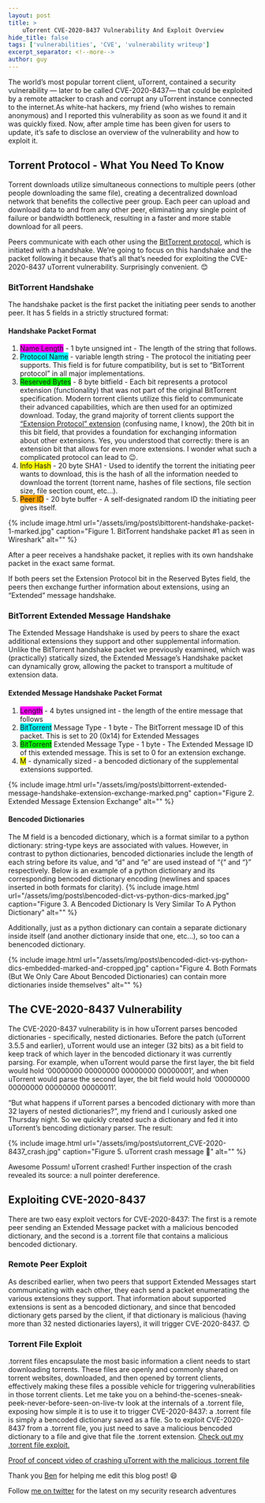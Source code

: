 ```yaml
---
layout: post
title: >
    uTorrent CVE-2020-8437 Vulnerability And Exploit Overview
hide_title: false
tags: ['vulnerabilities', 'CVE', 'vulnerability writeup']
excerpt_separator: <!--more-->
author: guy
---
```

The world’s most popular torrent client, uTorrent, contained a security vulnerability — later to be called CVE\-2020\-8437— that could be exploited by a remote attacker to crash and corrupt any uTorrent instance connected to the internet.<!--more-->As white\-hat hackers, my friend \(who wishes to remain anonymous\) and I reported this vulnerability as soon as we found it and it was quickly fixed. Now, after ample time has been given for users to update, it’s safe to disclose an overview of the vulnerability and how to exploit it. 

## Torrent Protocol \- What You Need To Know
Torrent downloads utilize simultaneous connections to multiple peers \(other people downloading the same file\), creating a decentralized download network that benefits the collective peer group. Each peer can upload and download data to and from any other peer, eliminating any single point of failure or bandwidth bottleneck, resulting in a faster and more stable download for all peers.

Peers communicate with each other using the [BitTorrent protocol](https://wiki.theory.org/index.php/BitTorrentSpecification), which is initiated with a handshake. We’re going to focus on this handshake and the packet following it because that’s all that’s needed for exploiting the CVE\-2020\-8437 uTorrent vulnerability. Surprisingly convenient. 😊
### BitTorrent Handshake 
The handshake packet is the first packet the initiating peer sends to another peer. It has 5 fields in a strictly structured format:
#### Handshake Packet Format
1. <span style="background-color: #ff00fe;">Name Length</span> \- 1 byte unsigned int \- The length of the string that follows.
2. <span style="background-color: #01ffff;">Protocol Name</span> \- variable length string \- The protocol the initiating peer supports. This field is for future compatibility, but is set to “BitTorrent protocol” in all major implementations.
3. <span style="background-color: #04ff00;">Reserved Bytes</span> \- 8 byte bitfield \- Each bit represents a protocol extension \(functionality\) that was not part of the original BitTorrent specification. Modern torrent clients utilize this field to communicate their advanced capabilities, which are then used for an optimized download. Today, the grand majority of torrent clients support the [“Extension Protocol” extension](https://www.bittorrent.org/beps/bep_0010.html) \(confusing name, I know\), the 20th bit in this bit field, that provides a foundation for exchanging information about other extensions. Yes, you understood that correctly: there is an extension bit that allows for even more extensions. I wonder what such a complicated protocol can lead to 😉.
4. <span style="background-color: #fcff01;">Info Hash</span> \- 20 byte SHA1 \- Used to identify the torrent the initiating peer wants to download, this is the hash of all the information needed to download the torrent \(torrent name, hashes of file sections, file section size, file section count, etc…\).
5. <span style="background-color: #ffa400;">Peer ID</span> \- 20 byte buffer \- A self\-designated random ID the initiating peer gives itself.


{% include image.html url="/assets/img/posts\bittorent-handshake-packet-1-marked.jpg" caption="Figure 1. BitTorrent handshake packet \#1 as seen in Wireshark" alt="" %}

After a peer receives a handshake packet, it replies with its own handshake packet in the exact same format.

If both peers set the Extension Protocol bit in the Reserved Bytes field, the peers then exchange further information about extensions, using an “Extended” message handshake.
### BitTorrent Extended Message Handshake
The Extended Message Handshake is used by peers to share the exact additional extensions they support and other supplemental information. Unlike the BitTorrent handshake packet we previously examined, which was \(practically\) statically sized, the Extended Message’s Handshake packet can dynamically grow, allowing the packet to transport a multitude of extension data.
#### Extended Message Handshake Packet Format
1. <span style="background-color: #ff00fe;">Length</span> \- 4 bytes unsigned int \- the length of the entire message that follows
2. <span style="background-color: #01ffff;">BitTorrent</span> Message Type \- 1 byte \- The BitTorrent message ID of this packet. This is set to 20 \(0x14\) for Extended Messages
3. <span style="background-color: #04ff00;">BitTorrent</span> Extended Message Type \- 1 byte \- The Extended Message ID of this extended message. This is set to 0 for an extension exchange.
4. <span style="background-color: #fcff01;">M</span> \- dynamically sized \- a bencoded dictionary of the supplemental extensions supported.



{% include image.html url="/assets/img/posts\bittorrent-extended-message-handshake-extension-exchange-marked.png" caption="Figure 2. Extended Message Extension Exchange" alt="" %}

#### Bencoded Dictionaries
The M field is a bencoded dictionary, which is a format similar to a python dictionary: string\-type keys are associated with values. However, in contrast to python dictionaries, bencoded dictionaries include the length of each string before its value, and “d” and “e” are used instead of “\{“ and “\}” respectively. Below is an example of a python dictionary and its corresponding bencoded dictionary encoding \(newlines and spaces inserted in both formats for clarity\).
{% include image.html url="/assets/img/posts\bencoded-dict-vs-python-dics-marked.jpg" caption="Figure 3. A Bencoded Dictionary Is Very Similar To A Python Dictionary" alt="" %}

Additionally, just as a python dictionary can contain a separate dictionary inside itself \(and another dictionary inside that one, etc...\), so too can a benencoded dictionary.

{% include image.html url="/assets/img/posts\bencoded-dict-vs-python-dics-embedded-marked-and-cropped.jpg" caption="Figure 4. Both Formats \(But We Only Care About Bencoded Dictionaries\) can contain more dictionaries inside themselves" alt="" %}

## The CVE\-2020\-8437 Vulnerability
The CVE\-2020\-8437 vulnerability is in how uTorrent parses bencoded dictionaries \- specifically, nested dictionaries. Before the patch \(uTorrent 3.5.5 and earlier\), uTorrent would use an integer \(32 bits\) as a bit field to keep track of which layer in the bencoded dictionary it was currently parsing. For example, when uTorrent would parse the first layer, the bit field would hold ‘00000000 00000000 00000000 00000001’, and when uTorrent would parse the second layer, the bit field would hold ‘00000000 00000000 00000000 00000011’.

“But what happens if uTorrent parses a bencoded dictionary with more than 32 layers of nested dictionaries?”, my friend and I curiously asked one Thursday night. So we quickly created such a dictionary and fed it into uTorrent’s bencoding dictionary parser. The result: 

{% include image.html url="/assets/img/posts\utorrent_CVE-2020-8437_crash.jpg" caption="Figure 5. uTorrent crash message 🥳" alt="" %}

Awesome Possum\! uTorrent crashed\! Further inspection of the crash revealed its source: a null pointer dereference.
## Exploiting CVE\-2020\-8437
There are two easy exploit vectors for CVE\-2020\-8437: The first is a remote peer sending an Extended Message packet with a malicious bencoded dictionary, and the second is a .torrent file that contains a malicious bencoded dictionary.
### Remote Peer Exploit
As described earlier, when two peers that support Extended Messages start communicating with each other, they each send a packet enumerating the various extensions they support. That information about supported extensions is sent as a bencoded dictionary, and since that bencoded dictionary gets parsed by the client, if that dictionary is malicious \(having more than 32 nested dictionaries layers\), it will trigger CVE\-2020\-8437. 😊
### Torrent File Exploit
.torrent files encapsulate the most basic information a client needs to start downloading torrents. These files are openly and commonly shared on torrent websites, downloaded, and then opened by torrent clients, effectively making these files a possible vehicle for triggering vulnerabilities in those torrent clients. Let me take you on a behind\-the\-scenes\-sneak\-peek\-never\-before\-seen\-on\-live\-tv look at the internals of a .torrent file, exposing how simple it is to use it to trigger CVE\-2020\-8437: a .torrent file is simply a bencoded dictionary saved as a file. So to exploit CVE\-2020\-8437 from a .torrent file, you just need to save a malicious bencoded dictionary to a file and give that file the .torrent extension. 
[Check out my .torrent file exploit.](https://github.com/guywhataguy/uTorrent-CVE-2020-8437)

[Proof of concept video of crashing uTorrent with the malicious .torrent file](https://www.youtube.com/watch?v=wIXZvz_Y4Ag)

Thank you [Ben](https://twitter.com/b_h101) for helping me edit this blog post\! 😄  

Follow [me on twitter](https://twitter.com/whtaguy) for the latest on my security research adventures
